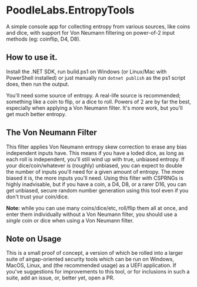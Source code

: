 # PoodleLabs.EntropyTools

A simple console app for collecting entropy from various sources, like coins and dice, with support for Von Neumann filtering on power-of-2 input methods (eg: coinflip, D4, D8).

## How to use it.

Install the .NET SDK, run build.ps1 on Windows (or Linux/Mac with PowerShell installed) or just manually run `dotnet publish` as the ps1 script does, then run the output.

You'll need some source of entropy. A real-life source is recommended; something like a coin to flip, or a dice to roll. Powers of 2 are by far the best, especially when applying a Von Neumann filter. It's more work, but you'll get much better entropy.

## The Von Neumann Filter

This filter applies Von Neumann entropy skew correction to erase any bias independent inputs have. This means if you have a loded dice, as long as each roll is independent, you'll still wind up with true, unbiased entropy. If your dice/coin/whatever is (roughly) unbiased, you can expect to double the number of inputs you'll need for a given amount of entropy. The more biased it is, the more inputs you'll need. Using this filter with CSPRNGs is highly inadvisable, but if you have a coin, a D4, D8, or a rarer D16, you can get unbiased, secure random number generation using this tool even if you don't trust your coin/dice.

**Note:** while you can use many coins/dice/etc, roll/flip them all at once, and enter them individually without a Von Neumann filter, you should use a *single* coin or dice when using a Von Neumann filter.

## Note on Usage

This is a small proof of concept, a version of which be rolled into a larger suite of airgap-oriented security tools which can be run on Windows, MacOS, Linux, and (the recommended usage) as a UEFI application. If you've suggestions for improvements to this tool, or for inclusions in such a suite, add an issue, or, better yet, open a PR.
